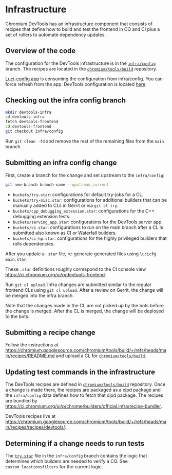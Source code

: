 # Infrastructure

Chromium DevTools has an infrastructure component that consists of
recipes that define how to build and test the frontend in CQ and CI
plus a set of rollers to automate dependency updates.

## Overview of the code

The configuration for the DevTools infrastructure is in the
[`infra/config`](https://chromium.googlesource.com/devtools/devtools-frontend/+/refs/heads/infra/config)
branch. The recipes are located in the
[`chromium/tools/build`](https://chromium.googlesource.com/chromium/tools/build/+/refs/heads/main)
repository.

[Luci-config app](https://config.luci.app) is consuming the configuration from infra/config. You can force refresh from the app. DevTools configuration is located [here](https://chrome-internal.googlesource.com/infradata/config/+/master/configs/luci-config/projects.cfg).

## Checking out the infra config branch

```bash
mkdir devtools-infra
cd devtools-infra
fetch devtools-frontend
cd devtools-frontend
git checkout infra/config
```

Run `git clean -fd` and remove the rest of the remaining files from the `main`
branch.

## Submitting an infra config change

First, create a branch for the change and set upstream to the `infra/config`:

```bash
git new-branch branch-name --upstream_current
```

- `buckets/try.star`: configurations for default try-jobs for a CL.
- `buckets/try-misc.star`: configurations for additional builders that
  can be manually added to CLs in Gerrit or via `git cl try`.
- `buckets/cpp_debugging_extension.star`: configurations for the C++
  debugging extension tests.
- `buckets/serving_app.star`: configurations for the DevTools server
  app.
- `buckets/ci.star`: configurations to run on the main branch after a CL
  is submitted also known as CI or Waterfall builders.
- `buckets/ci-hp.star`: configurations for the highly privileged
builders that rolls dependencies.

After you update a `.star` file, re-generate generated files using
`lucicfg main.star`.

These `.star` definitions roughly correspond to the CI console view
https://ci.chromium.org/ui/p/devtools-frontend.

Run `git cl upload`. Infra changes are submitted similar to the regular
frontend CLs using `git cl upload`. After a review on Gerrit, the change
will be merged into the infra branch.

Note that the changes made in the CL are not picked up by the bots before the
change is merged. After the CL is merged, the change will be deployed to the
bots.

## Submitting a recipe change

Follow the instructions at
https://chromium.googlesource.com/chromium/tools/build/+/refs/heads/main/recipes/README.md
and upload a CL for
[`chromium/tools/build`](https://chromium.googlesource.com/chromium/tools/build/+/refs/heads/main).

## Updating test commands in the infrastructure

The DevTools recipes are defined in
[`chromium/tools/build`](https://chromium.googlesource.com/chromium/tools/build/+/refs/heads/main)
repository. Once a change is made there, the recipes are packaged
as a cipd package and the `infra/config` data defines how to fetch that
cipd package. The recipes are bundled by
https://ci.chromium.org/ui/p/chrome/builders/official.infra/recipe-bundler.

DevTools recipes live at
https://chromium.googlesource.com/chromium/tools/build/+/refs/heads/main/recipes/recipes/devtools/.

## Determining if a change needs to run tests

The
[`try.star`](https://chromium.googlesource.com/devtools/devtools-frontend/+/refs/heads/infra/config/buckets/try.star)
file in the `infra/config` branch contains the logic that determines
which builders are needed to verify a CQ. See `custom_locationsfilters`
for the current logic.
